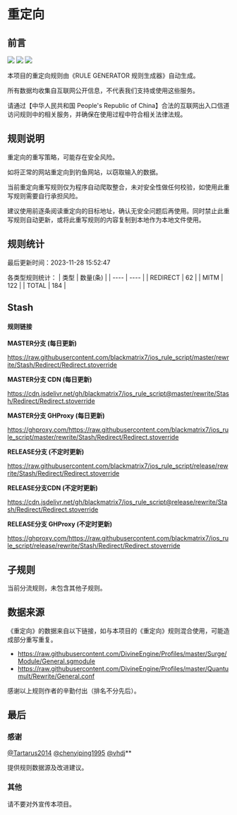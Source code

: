 # 重定向

## 前言

![](https://shields.io/badge/-移除重复规则-ff69b4) ![](https://shields.io/badge/-MITM--HOSTNAME合并-brightgreen) ![](https://shields.io/badge/-正则推导HOSTNAME-033da7) 

本项目的重定向规则由《RULE GENERATOR 规则生成器》自动生成。

所有数据均收集自互联网公开信息，不代表我们支持或使用这些服务。

请通过【中华人民共和国 People's Republic of China】合法的互联网出入口信道访问规则中的相关服务，并确保在使用过程中符合相关法律法规。
## 规则说明
重定向的重写策略，可能存在安全风险。

如将正常的网站重定向到钓鱼网站，以窃取输入的数据。

当前重定向重写规则仅为程序自动爬取整合，未对安全性做任何校验，如使用此重写规则需要自行承担风险。

建议使用前逐条阅读重定向的目标地址，确认无安全问题后再使用。同时禁止此重写规则自动更新，或将此重写规则的内容复制到本地作为本地文件使用。

## 规则统计

最后更新时间：2023-11-28 15:52:47

各类型规则统计：
| 类型 | 数量(条)  | 
| ---- | ----  |
| REDIRECT | 62  | 
| MITM | 122  | 
| TOTAL | 184  | 


## Stash 

#### 规则链接
**MASTER分支 (每日更新)**

https://raw.githubusercontent.com/blackmatrix7/ios_rule_script/master/rewrite/Stash/Redirect/Redirect.stoverride

**MASTER分支 CDN (每日更新)**

https://cdn.jsdelivr.net/gh/blackmatrix7/ios_rule_script@master/rewrite/Stash/Redirect/Redirect.stoverride

**MASTER分支 GHProxy (每日更新)**

https://ghproxy.com/https://raw.githubusercontent.com/blackmatrix7/ios_rule_script/master/rewrite/Stash/Redirect/Redirect.stoverride

**RELEASE分支 (不定时更新)**

https://raw.githubusercontent.com/blackmatrix7/ios_rule_script/release/rewrite/Stash/Redirect/Redirect.stoverride

**RELEASE分支CDN (不定时更新)**

https://cdn.jsdelivr.net/gh/blackmatrix7/ios_rule_script@release/rewrite/Stash/Redirect/Redirect.stoverride

**RELEASE分支 GHProxy (不定时更新)**

https://ghproxy.com/https://raw.githubusercontent.com/blackmatrix7/ios_rule_script/release/rewrite/Stash/Redirect/Redirect.stoverride

## 子规则

当前分流规则，未包含其他子规则。


## 数据来源

《重定向》的数据来自以下链接，如与本项目的《重定向》规则混合使用，可能造成部分重写重复。

- https://raw.githubusercontent.com/DivineEngine/Profiles/master/Surge/Module/General.sgmodule
- https://raw.githubusercontent.com/DivineEngine/Profiles/master/Quantumult/Rewrite/General.conf


感谢以上规则作者的辛勤付出（排名不分先后）。

## 最后

### 感谢

[@Tartarus2014](https://github.com/Tartarus2014)  [@chenyiping1995](https://github.com/chenyiping1995) [@vhdj](https://github.com/vhdj)**

提供规则数据源及改进建议。

### 其他

请不要对外宣传本项目。